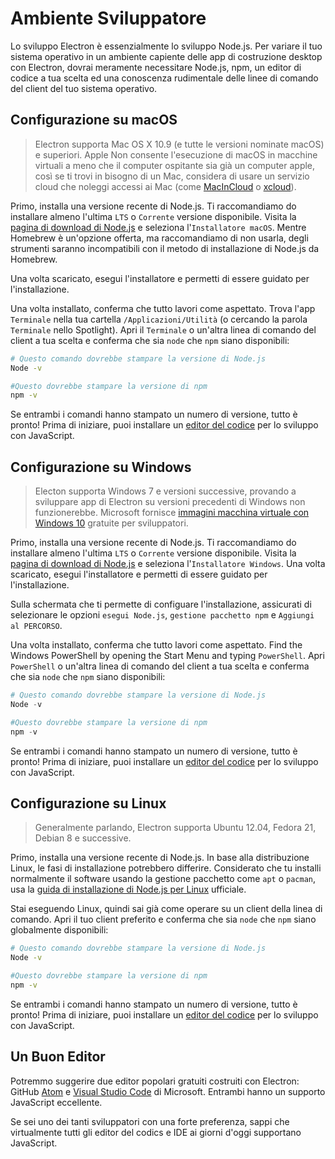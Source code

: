 # Ambiente Sviluppatore

Lo sviluppo Electron è essenzialmente lo sviluppo Node.js. Per variare il tuo sistema operativo in un ambiente capiente delle app di costruzione desktop con Electron, dovrai meramente necessitare Node.js, npm, un editor di codice a tua scelta ed una conoscenza rudimentale delle linee di comando del client del tuo sistema operativo.

## Configurazione su macOS

> Electron supporta Mac OS X 10.9 (e tutte le versioni nominate macOS) e superiori. Apple Non consente l'esecuzione di macOS in macchine virtuali a meno che il computer ospitante sia già un computer apple, così se ti trovi in bisogno di un Mac, considera di usare un servizio cloud che noleggi accessi ai Mac (come [MacInCloud](https://www.macincloud.com/) o [xcloud](https://xcloud.me)).

Primo, installa una versione recente di Node.js. Ti raccomandiamo do installare almeno l'ultima `LTS` o `Corrente` versione disponibile. Visita la [pagina di download di Node.js](https://nodejs.org/en/download/) e seleziona l'`Installatore macOS`. Mentre Homebrew è un'opzione offerta, ma raccomandiamo di non usarla, degli strumenti saranno incompatibili con il metodo di installazione di Node.js da Homebrew.

Una volta scaricato, esegui l'installatore e permetti di essere guidato per l'installazione.

Una volta installato, conferma che tutto lavori come aspettato. Trova l'app `Terminale` nella tua cartella `/Applicazioni/Utilità` (o cercando la parola `Terminale` nello Spotlight). Apri il `Terminale` o un'altra linea di comando del client a tua scelta e conferma che sia `node` che `npm` siano disponibili:

```sh
# Questo comando dovrebbe stampare la versione di Node.js
Node -v

#Questo dovrebbe stampare la versione di npm
npm -v
```

Se entrambi i comandi hanno stampato un numero di versione, tutto è pronto! Prima di iniziare, puoi installare un [editor del codice](#a-good-editor) per lo sviluppo con JavaScript.

## Configurazione su Windows

> Electon supporta Windows 7 e versioni successive, provando a sviluppare app di Electron su versioni precedenti di Windows non funzionerebbe. Microsoft fornisce [immagini macchina virtuale con Windows 10](https://developer.microsoft.com/en-us/windows/downloads/virtual-machines) gratuite per sviluppatori.

Primo, installa una versione recente di Node.js. Ti raccomandiamo do installare almeno l'ultima `LTS` o `Corrente` versione disponibile. Visita la [pagina di download di Node.js](https://nodejs.org/en/download/) e seleziona l'`Installatore Windows`. Una volta scaricato, esegui l'installatore e permetti di essere guidato per l'installazione.

Sulla schermata che ti permette di configuare l'installazione, assicurati di selezionare le opzioni `esegui Node.js`, `gestione pacchetto npm` e `Aggiungi al PERCORSO`.

Una volta installato, conferma che tutto lavori come aspettato. Find the Windows PowerShell by opening the Start Menu and typing `PowerShell`. Apri `PowerShell` o un'altra linea di comando del client a tua scelta e conferma che sia `node` che `npm` siano disponibili:

```powershell
# Questo comando dovrebbe stampare la versione di Node.js
Node -v

#Questo dovrebbe stampare la versione di npm
npm -v
```

Se entrambi i comandi hanno stampato un numero di versione, tutto è pronto! Prima di iniziare, puoi installare un [editor del codice](#a-good-editor) per lo sviluppo con JavaScript.

## Configurazione su Linux

> Generalmente parlando, Electron supporta Ubuntu 12.04, Fedora 21, Debian 8 e successive.

Primo, installa una versione recente di Node.js. In base alla distribuzione Linux, le fasi di installazione potrebbero differire. Considerato che tu installi normalmente il software usando la gestione pacchetto come `apt` o `pacman`, usa la [guida di installazione di Node.js per Linux](https://nodejs.org/en/download/package-manager/) ufficiale.

Stai eseguendo Linux, quindi sai già come operare su un client della linea di comando. Apri il tuo client preferito e conferma che sia `node` che `npm` siano globalmente disponibili:

```sh
# Questo comando dovrebbe stampare la versione di Node.js
Node -v

#Questo dovrebbe stampare la versione di npm
npm -v
```

Se entrambi i comandi hanno stampato un numero di versione, tutto è pronto! Prima di iniziare, puoi installare un [editor del codice](#a-good-editor) per lo sviluppo con JavaScript.

## Un Buon Editor

Potremmo suggerire due editor popolari gratuiti costruiti con Electron: GitHub [Atom](https://atom.io/) e [Visual Studio Code](https://code.visualstudio.com/) di Microsoft. Entrambi hanno un supporto JavaScript eccellente.

Se sei uno dei tanti sviluppatori con una forte preferenza, sappi che virtualmente tutti gli editor del codics e IDE ai giorni d'oggi supportano JavaScript.